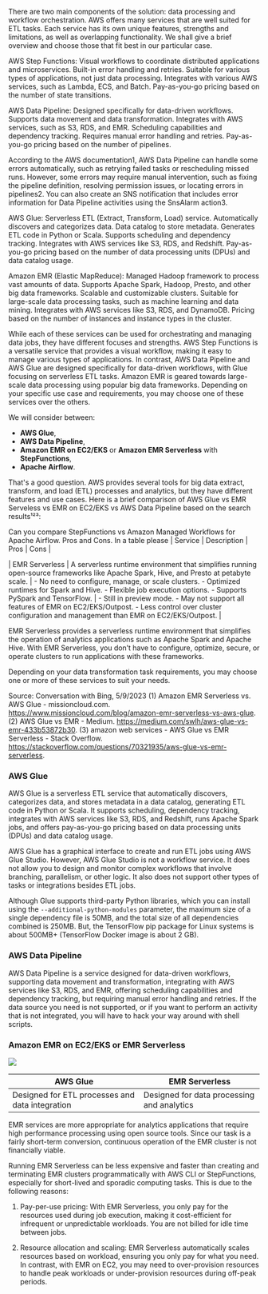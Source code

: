 
There are two main components of the solution: data processing and workflow orchestration. AWS offers many services that are well suited for ETL tasks. Each service has its own unique features, strengths and limitations, as well as overlapping functionality. We shall give a brief overview and choose those that fit best in our particular case.  


AWS Step Functions:
Visual workflows to coordinate distributed applications and microservices.
Built-in error handling and retries.
Suitable for various types of applications, not just data processing.
Integrates with various AWS services, such as Lambda, ECS, and Batch.
Pay-as-you-go pricing based on the number of state transitions.

AWS Data Pipeline:
Designed specifically for data-driven workflows.
Supports data movement and data transformation.
Integrates with AWS services, such as S3, RDS, and EMR.
Scheduling capabilities and dependency tracking.
Requires manual error handling and retries.
Pay-as-you-go pricing based on the number of pipelines.

According to the AWS documentation1, AWS Data Pipeline can handle some errors automatically, such as retrying failed tasks or rescheduling missed runs. However, some errors may require manual intervention, such as fixing the pipeline definition, resolving permission issues, or locating errors in pipelines2. You can also create an SNS notification that includes error information for Data Pipeline activities using the SnsAlarm action3.


AWS Glue:
Serverless ETL (Extract, Transform, Load) service.
Automatically discovers and categorizes data.
Data catalog to store metadata.
Generates ETL code in Python or Scala.
Supports scheduling and dependency tracking.
Integrates with AWS services like S3, RDS, and Redshift.
Pay-as-you-go pricing based on the number of data processing units (DPUs) and data catalog usage.

Amazon EMR (Elastic MapReduce):
Managed Hadoop framework to process vast amounts of data.
Supports Apache Spark, Hadoop, Presto, and other big data frameworks.
Scalable and customizable clusters.
Suitable for large-scale data processing tasks, such as machine learning and data mining.
Integrates with AWS services like S3, RDS, and DynamoDB.
Pricing based on the number of instances and instance types in the cluster.

While each of these services can be used for orchestrating and managing data jobs, they have different focuses and strengths. AWS Step Functions is a versatile service that provides a visual workflow, making it easy to manage various types of applications. In contrast, AWS Data Pipeline and AWS Glue are designed specifically for data-driven workflows, with Glue focusing on serverless ETL tasks. Amazon EMR is geared towards large-scale data processing using popular big data frameworks. Depending on your specific use case and requirements, you may choose one of these services over the others.


We will consider between:
- **AWS Glue**, 
- **AWS Data Pipeline**, 
- **Amazon EMR on EC2/EKS** or **Amazon EMR Serverless** with **StepFunctions**,
- **Apache Airflow**. 


That's a good question. AWS provides several tools for big data extract, transform, and load (ETL) processes and analytics, but they have different features and use cases. Here is a brief comparison of AWS Glue vs EMR Serveless vs EMR on EC2/EKS vs AWS Data Pipeline based on the search results¹²³:




Can you compare StepFunctions vs Amazon Managed Workflows for Apache Airflow. Pros and Cons. In a table please | Service | Description | Pros | Cons |

| EMR Serverless | A serverless runtime environment that simplifies running open-source frameworks like Apache Spark, Hive, and Presto at petabyte scale. | - No need to configure, manage, or scale clusters. - Optimized runtimes for Spark and Hive. - Flexible job execution options. - Supports PySpark and TensorFlow. | - Still in preview mode. - May not support all features of EMR on EC2/EKS/Outpost. - Less control over cluster configuration and management than EMR on EC2/EKS/Outpost. |

EMR Serverless provides a serverless runtime environment that simplifies the operation of analytics applications such as Apache Spark and Apache Hive. With EMR Serverless, you don’t have to configure, optimize, secure, or operate clusters to run applications with these frameworks.

Depending on your data transformation task requirements, you may choose one or more of these services to suit your needs.

Source: Conversation with Bing, 5/9/2023
(1) Amazon EMR Serverless vs. AWS Glue - missioncloud.com. https://www.missioncloud.com/blog/amazon-emr-serverless-vs-aws-glue.
(2) AWS Glue vs EMR - Medium. https://medium.com/swlh/aws-glue-vs-emr-433b53872b30.
(3) amazon web services - AWS Glue vs EMR Serverless - Stack Overflow. https://stackoverflow.com/questions/70321935/aws-glue-vs-emr-serverless.


### AWS Glue

AWS Glue is a serverless ETL service that automatically discovers, categorizes data, and stores metadata in a data catalog, generating ETL code in Python or Scala. It supports scheduling, dependency tracking, integrates with AWS services like S3, RDS, and Redshift, runs Apache Spark jobs, and offers pay-as-you-go pricing based on data processing units (DPUs) and data catalog usage.

AWS Glue has a graphical interface to create and run ETL jobs using AWS Glue Studio. However, AWS Glue Studio is not a workflow service. It does not allow you to design and monitor complex workflows that involve branching, parallelism, or other logic. It also does not support other types of tasks or integrations besides ETL jobs.

Although Glue supports third-party Python libraries, which you can install using the `--additional-python-modules` parameter, the maximum size of a single dependency file is 50MB, and the total size of all dependencies combined is 250MB. But, the TensorFlow pip package for Linux systems is about 500MB+ (TensorFlow Docker image is about 2 GB).

### AWS Data Pipeline

AWS Data Pipeline is a service designed for data-driven workflows, supporting data movement and transformation, integrating with AWS services like S3, RDS, and EMR, offering scheduling capabilities and dependency tracking, but requiring manual error handling and retries. If the data source you need is not supported, or if you want to perform an activity that is not integrated, you will have to hack your way around with shell scripts.

### Amazon EMR on EC2/EKS or EMR Serverless
![](img/Arch_Amazon-EMR_64.png)

| AWS Glue | EMR Serverless |
| --- | --- |
| Designed for ETL processes and data integration | Designed for data processing and analytics |

EMR services are more appropriate for analytics applications that require high performance processing using open source tools. Since our task is a fairly short-term conversion, continuous operation of the EMR cluster is not financially viable.

Running EMR Serverless can be less expensive and faster than creating and terminating EMR clusters programmatically with AWS CLI or StepFunctions, especially for short-lived and sporadic computing tasks. This is due to the following reasons:

1. Pay-per-use pricing: With EMR Serverless, you only pay for the resources used during job execution, making it cost-efficient for infrequent or unpredictable workloads. You are not billed for idle time between jobs.

2. Resource allocation and scaling: EMR Serverless automatically scales resources based on workload, ensuring you only pay for what you need. In contrast, with EMR on EC2, you may need to over-provision resources to handle peak workloads or under-provision resources during off-peak periods.
